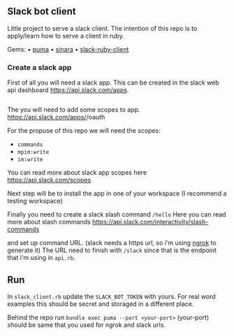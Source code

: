 ## Slack bot client

Little project to serve a slack client.
The intention of this repo is to apply/learn how to serve a client in ruby.

Gems:
• [puma](https://github.com/puma/puma)
• [sinara](https://github.com/sinatra/sinatra)
• [slack-ruby-client](https://github.com/slack-ruby/slack-ruby-client)

### Create a slack app

First of all you will need a slack app.
This can be created in the slack web api dashboard https://api.slack.com/apps.

<IMG>

The you will need to add some scopes to app.
https://api.slack.com/apps/<your-slack-app-id>/oauth


For the propuse of this repo we will need the scopes:
- `commands` 
- `mpim:write`
- `im:write`

You can read more about slack app scopes here https://api.slack.com/scopes

<IMG-2>

Next step will be to install the app in one of your workspace (I recommend a testing workspace)

<IMG-3>

Finally you need to create a slack slash command `/hello`
Here you can read more about slash commands https://api.slack.com/interactivity/slash-commands

<IMG-4>

and set up command URL. (slack needs a https url, so i'm using [ngrok](https://ngrok.com/) to generate it)
The URL need to finish with `/slack` since that is the endpoint that i'm using in `api.rb`. 

<IMG-5>

## Run

In `slack_client.rb` update the `SLACK_BOT_TOKEN` with yours.
For real word examples this should be secret and storaged in a different place.

Behind the repo run `bundle exec puma --port <your-port>` (your-port) should be same that you used for ngrok and slack urls.

<GIF>